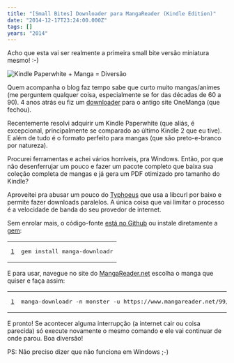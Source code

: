 ```yaml
---
title: "[Small Bites] Downloader para MangaReader (Kindle Edition)"
date: "2014-12-17T23:24:00.000Z"
tags: []
years: "2014"
---
```


<p></p>
<p>Acho que esta vai ser realmente a primeira small bite versão miniatura mesmo! :-)</p>
<p><img src="https://d7v6meks67904.cloudfront.net/assets/image_asset/image/476/IMG_20141216_162841251.jpg" srcset="https://d7v6meks67904.cloudfront.net/assets/image_asset/image/476/IMG_20141216_162841251.jpg 2x" alt="Kindle Paperwhite + Manga = Diversão"></p>
<p></p>
<p></p>
<p>Quem acompanha o blog faz tempo sabe que curto muito mangas/animes (me perguntem qualquer coisa, especialmente se for das décadas de 60 a 90). 4 anos atrás eu fiz um <a href="https://www.akitaonrails.com/2010/07/31/downloader-para-onemanga-com#.VJIOdcZHnxg">downloader</a> para o antigo site OneManga (que fechou).</p>
<p>Recentemente resolvi adquirir um Kindle Paperwhite (que aliás, é excepcional, principalmente se comparado ao último Kindle 2 que eu tive). E além de tudo é o formato perfeito para mangas (que são preto-e-branco por natureza).</p>
<p>Procurei ferramentas e achei vários horríveis, pra Windows. Então, por que não desenferrujar um pouco e fazer um pacote completo que baixa sua coleção completa de mangas e já gera um PDF otimizado pro tamanho do Kindle?</p>
<p>Aproveitei pra abusar um pouco do <a href="https://github.com/typhoeus/typhoeus">Typhoeus</a> que usa a libcurl por baixo e permite fazer downloads paralelos. A única coisa que vai limitar o processo é a velocidade de banda do seu provedor de internet.</p>
<p>Sem enrolar mais, o código-fonte <a href="https://github.com/akitaonrails/manga-downloadr">está no Github</a> ou instale diretamente a <a href="https://rubygems.org/gems/manga-downloadr">gem</a>:</p>
<table class="CodeRay">
  <tbody>
    <tr>
      <td class="line-numbers" title="double click to toggle" ondblclick="with (this.firstChild.style) { display = (display == '') ? 'none' : '' }"><pre><a href="#n1" name="n1">1</a>
</pre>
      </td>
      <td class="code"><pre>gem install manga-downloadr
</pre>
      </td>
    </tr>
  </tbody>
</table>
<p>E para usar, navegue no site do <a href="https://www.mangareader.net">MangaReader.net</a> escolha o manga que quiser e faça assim:</p>
<table class="CodeRay">
  <tbody>
    <tr>
      <td class="line-numbers" title="double click to toggle" ondblclick="with (this.firstChild.style) { display = (display == '') ? 'none' : '' }"><pre><a href="#n1" name="n1">1</a>
</pre>
      </td>
      <td class="code"><pre>manga-downloadr -n monster -u https://www.mangareader.net/99/monster.html -d /Users/akitaonrails/Documents/MangaReader
</pre>
      </td>
    </tr>
  </tbody>
</table>
<p>E pronto! Se acontecer alguma interrupção (a internet cair ou coisa parecida) só execute novamente o mesmo comando e ele vai continuar de onde parou. Boa diversão!</p>
<p>PS: Não preciso dizer que não funciona em Windows ;-)</p>
<p></p>